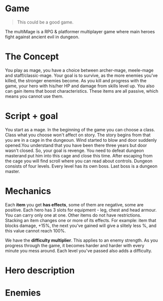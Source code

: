 # Game

> This could be a good game. 

The multiMage is a RPG & platformer multiplayer game where main heroes fight 
against ancient evil in dungeon.

# The Concept
You play as mage, you have a choice between archer-mage, meele-mage and 
staff/classic-mage. Your goal is to survive, as the more enemies you've killed,
the stronger enemies become. As you kill and progress with the game, your hero 
with his/her HP and damage from skills level up. You also can gain items that
boost characteristics. These items are all passive, which means you cannot use them.

# Script + goal
You start as a mage. In the beginning of the game you can choose a class.
Class what you choose won't affect on story.
The story begins from that you are in a cage in the dungeoun.
Wind started to blow and door suddenly opened.You understand that you have been 
there three years but door wasn't closed. So, your goal is revenge. You need to 
defeat dungeon masterand put him into this cage and close this time.
After escaping from the cage you will find scroll where you can read about controls. 
Dungeon consists of four levels. Every level has its own boss. Last boss is a dungeon master.


# Mechanics
Each **item** you get **has effects**, some of them are negative, some are positive.
Each hero has 3 slots for equipment - leg, chest and head armour. 
You can carry only one at one.
Other items do not have restrictions. 
Stacking an item changes one or more of its effects.
For example: item that blocks damage, +15%, the next you've gained will give a 
slitely less %, and this value cannot reach 100%.

We have the **difficulty multiplier**. This applies to an enemy strength.
As you progress through the game, it becomes harder and harder with every minute you mess around.
Each level you've passed also adds a difficulty.

# Hero description

# Enemies




